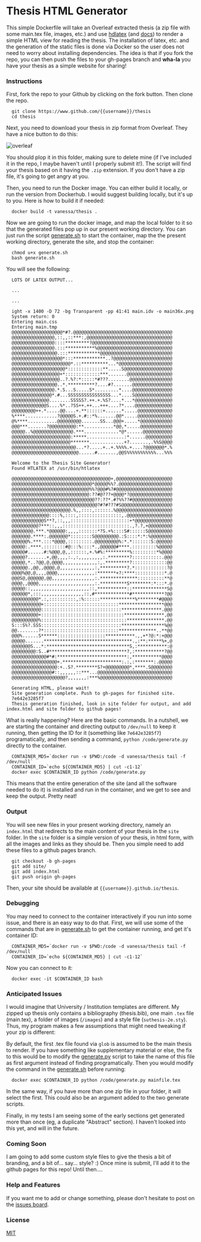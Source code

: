 Thesis HTML Generator
====================

This simple Dockerfile will take an Overleaf extracted thesis (a zip file with some main.tex file, images, etc.) and use [hdlatex](http://tug.org/tex4ht/) (and [docs](img/guari.pdf)) to render a simple HTML view for reading the thesis. The installation of latex, etc. and the generation of the static files is done via Docker so the user does not need to worry about installing dependencies. The idea is that if you fork the repo, you can then push the files to your gh-pages branch and **wha-la** you have your thesis as a simple website for sharing!

### Instructions

First, fork the repo to your Github by clicking on the fork button. Then clone the repo.

      git clone https://www.github.com/{{username}}/thesis
      cd thesis
      
Next, you need to download your thesis in zip format from Overleaf. They have a nice button to do this:

![overleaf](img/overleaf.png)

You should plop it in this folder, making sure to delete mine (if I've included it in the repo, I maybe haven't until I properly submit it!). The script will find your thesis based on it having the `.zip` extension. If you don't have a zip file, it's going to get angry at you.

Then, you need to run the Docker image. You can either build it locally, or run the version from Dockerhub. I would suggest building locally, but it's up to you. Here is how to build it if needed:

      docker build -t vanessa/thesis .

Now we are going to run the docker image, and map the local folder to it so that the generated files pop up in our present working directory. You can just run the script [generate.sh](generate.sh) to start the container, map the the present working directory, generate the site, and stop the container:

      chmod u+x generate.sh
      bash generate.sh

You will see the following:


      LOTS OF LATEX OUTPUT...

      ...

      ...

      ight -x 1400 -D 72 -bg Transparent -pp 41:41 main.idv -o main36x.png
      System return: 0
      Entering main.css
      Entering main.tmp
      @@@@@@@@@@@@@@@@@@@*#?.@@@@@@@@@@@@@@@@@@@@@@@@@@@@@@@@@@@@@
      @@@@@@@@@@@@@@@@,::,,::***:,@@@@@@@@@@@@@@@@@@@@@@@@@@@@@@@@
      @@@@@@@@@@@@@@@@::::*********?@@@@@@@@@@@@@@@@@@@@@@@@@@@@@@
      @@@@@@@@@@@@@@@@.:::***********%@@@@@@@@@@@@@@@@@@@@@@@@@@@@
      @@@@@@@@@@@@@@@@@.:::************@@@@@@@@@@@@@@@@@@@@@@@@@@@
      @@@@@@@@@@@@@@@@@@@*:::************..?@@@@@@@@@@@@@@@@@@@@@@
      @@@@@@@@@@@@@@@@@@@@@@*.::**********...*@@@@@@@@@@@@@@@@@@@@
      @@@@@@@@@@@@@@@@@@@@*:::::::::::::**.....S@@@@@@@@@@@@@@@@@@
      @@@@@@@@@@@@@@@@@@+*:::::::::::::***.......@@@@@@@@@@@@@@@@@
      @@@@@@@@@@@@@@@@@@..?.%?:*:::::*#???........@@@@@@@@@@@@@@@@
      @@@@@@@@@@@@@@@@@..*.**********?....#?.......@@@@@@@@@@@@@@@
      @@@@@@@@@@@@@@@@.*.S...S.....S*.........*....@@@@@@@@@@@@@@@
      @@@@@@@@@@@@@@@*.#...SSSSSSSSSSSSSSSS...*....S@@@@@@@@@@@@@@
      @@@@@@@@@@@@@@........SSSSS?.++.+.%S?....*...*@@@@@@@@@@@@@@
      @@@@@@@@@@@@@S....%*..?SS++.++...+++....?*....@@@@@@@@@@@@@@
      @@@@@@@@@++.*.....@@....+.**::::::+......*.....@@@@@@@@@@@@@
      %****............?@@@@@S.+.#::*%.......@@*.....@@@@@@@@@@@@@
      @%****...........@@@@@@@@@.......SS...@@@+.....*@@@@@@@@@@@@
      @@@***.......?@@@@@@@@@@:**...........*@@,*.....@@@@@@@@@@@@
      @@@@@..%@@@@@@@@@@@@@@@.***.............*@*......@@@@@@@@@@@
      @@@@@@@@@@@@@@@@@@@@@@:*****..............:*......@@@@@@@@@@
      @@@@@@@@@@@@@@@@@@@@@@*******.............+?.......,.%%S@@@@
      @@@@@@@@@@@@@@@@@@@@@@@@...*?.....+..+.%%%%.+....?@@@@@@@*.%
      @@@@@@@@@@@@@@@@@@@@@@@@@......#.......,@@S%%%%%%%%%%%...%%%

      Welcome to the Thesis Site Generator!
      Found HTLATEX at /usr/bin/htlatex

      @@@@@@@@@@@@@@@@@@@@@@@@@@@@@@@@@@@@@+,@@@@@@@@@@@@@@@@@@@@@
      @@@@@@@@@@@@@@@@@@@@@@@@@@@@@@*@@@@@%%?.@@@@@@@@@@@@@@@@@@@@
      @@@@@@@@@@@@@@@@@@@@@@@@@@@@@%%?@@@#%?#@@@@@@@@@@@@@@@@@@@@@
      @@@@@@@@@@@@@@@@@@@@@@@@@@@@@:??#@???+@@@@*?@@@@@@@@@@@@@@@@
      @@@@@@@@@@@@@@@@@@@@@@@@@@@@@@@??:??*.#?%%??#@@@@@@@@@@@@@@@
      @@@@@@@@@@@@@@@@@@@@@@@@@@@@@@@@?#?#???#S@@@@@@@@@@@@@@@@@@@
      @@@@@@@@@@@@@@@@@@@@@@.%,,::::,::::::.%@@@@@@@@@@@@@@@@@@@@@
      @@@@@@@@@@@@@@::::%,::::,::::::::::::::::,.@@@@@@@@@@@@@@@@@
      @@@@@@@@@@@@S**?,::,,,::::::::::::::::::::::+*@@@@@@@@@@@@@@
      @@@@@@@@@@?***::,,,:::::::::::::::::::::::::.,?.?,+@@@@@@@@@
      @@@@@@@@.***.*@@@@@@:,,,,:::::::*?S.+%::::S#::::::S@@@@@@@@@
      @@@@@@@.****:.@@@@@@@*::::::::S@@@@@@@@@.:S::::*:*:%@@@@@@@@
      @@@@@@%.***.:::*@@@@,:::::::::.@@@@@@@@@%:*.*:::::::S:@@@@@@
      @@@@@:.****.::::::::#@:::%::::*.,@@@@@@#****.:::::::::%@@@@@
      @@@@@#......#:%@@@,@,,::::::,+.%#%:*********%:::::::::*%@@@@
      @@@@@?.......+,@@,,,,:.,:,,,,,,,,,:.********?:::::::::::.@@@
      @@@@@,*..?@@,@,@@@@,,,,,,,,,,,,,:,.*********?:::::::::::::@@
      @@@@@@.,@@,,@@@@,@,,,,,,,,,,,,,:,**********?.*::::::::::::?@
      @@@@%@@,@,,,,@@@@,,,,,,,,,,,,,,:*******+?:****:::::::::::*.@
      @@@S@,@@@@@@,@@,,,,,,,,,,,,,,,,:.**************::::::::::**@
      @@@@,,@@@@,,,,,,,,,,,,,,,,,,,,,:.**********S********:*:::*.@
      @@@@@::,,,,,,,,,,,,,,,,,,,,,,::,***********::*************S@
      @@@@@@*,:::,,,,,,,,,,,,,,,,::,#*************#************?@@
      @@@@@@@@@@*.:,::::::::::,:%::::::*************%********#@@@@
      @@@@@@@@@@@+::::::::::::::::::::::::::::*****************@@@
      @@@@@@@@@@@::::::::::::::::::::::::::::::***************.@@@
      @@@@@@@@@@+:::::::::::::::::::::::::::::::***************,@@
      @@@@@@@@@@%::::::::::::::::::::::::::::::::**************.@@
      S:::S%?.SSS::::::::::::::::::::::::::::::****************%@@
      @@........?*::::::::::::::::::::::::::::**************..**@@
      @@@%......S******::::::::::::::::::***********.,,+*?@:*:+@@@
      @@@@@.......*********************************.,:**:*****%+,@
      @@@@@@@S...*:*******************************S,:***********:@
      @@@@@@@@@:S..#*****************************?,:***********?@@
      @@@@@@@@@@@@@#*#:**************************:,***********@@@@
      @@@@@@@@@@@@@@@@@+.**********************:.:,:*******:.@@@@@
      @@@@@@@@@@@@@@@@@:+..S?.********S?+@@@@@@@@@*,****.S@@@@@@@@
      @@@@@@@@@@@@@@@#::,,,,,,::***...@@@@@@@@@@@@@@@@@@@@@@@@@@@@
      @@@@@@@@@@@@@@@@@@@@?,,,,,,,:***%@@@@@@@@@@@@@@@@@@@@@@@@@@@

      Generating HTML, please wait!
      Site generation complete. Push to gh-pages for finished site.
      7e642e3285f7
      Thesis generation finished, look in site folder for output, and add index.html and site folder to github pages!


What is really happening? Here are the basic commands. In a nutshell, we are starting the container and directing output to `/dev/null` to keep it running, then getting the ID for it (something like `7e642e3285f7`) programatically, and then sending a command, `python /code/generate.py` directly to the container.

      CONTAINER_MD5=`docker run -v $PWD:/code -d vanessa/thesis tail -f /dev/null`
      CONTAINER_ID=`echo ${CONTAINER_MD5} | cut -c1-12`
      docker exec $CONTAINER_ID python /code/generate.py

This means that the entire generation of the site (and all the software needed to do it) is installed and run in the container, and we get to see and keep the output. Pretty neat!

### Output
You will see new files in your present working directory, namely an `index.html` that redirects to the main content of your thesis in the `site` folder. In the `site` folder is a simple version of your thesis, in html form, with all the images and links as they should be. Then you simple need to add these files to a github pages branch.

      git checkout -b gh-pages
      git add site/
      git add index.html
      git push origin gh-pages

Then, your site should be available at `{{username}}.github.io/thesis`. 


### Debugging
You may need to connect to the container interactively if you run into some issue, and there is an easy way to do that. First, we will use some of the commands that are in [generate.sh](generate.sh) to get the container running, and get it's container ID:

      CONTAINER_MD5=`docker run -v $PWD:/code -d vanessa/thesis tail -f /dev/null`
      CONTAINER_ID=`echo ${CONTAINER_MD5} | cut -c1-12`
      
Now you can connect to it:

      docker exec -it $CONTAINER_ID bash


### Anticipated Issues
I would imagine that University / Institution templates are different. My zipped up thesis only contains a bibliography (thesis.bib), one main `.tex` file (main.tex), a folder of images (`/images`) and a style file (`suthesis-2e.sty`). Thus, my program makes a few assumptions that might need tweaking if your zip is different:

By default, the first .tex file found via `glob` is assumed to be the main thesis to render. If you have something like supplementary material or else, the fix to this would be to modify the [generate.py](generate.py) script to take the name of this file as first argument instead of finding programatically. Then you would modify the command in the [generate.sh](generate.sh) before running:

      docker exec $CONTAINER_ID python /code/generate.py mainfile.tex
 
In the same way, if you have more than one zip file in your folder, it will select the first. This could also be an argument added to the two generate scripts.

Finally, in my tests I am seeing some of the early sections get generated more than once (eg, a duplicate "Abstract" section). I haven't looked into this yet, and will in the future.

### Coming Soon
I am going to add some custom style files to give the thesis a bit of branding, and a bit of... say... style? :) Once mine is submit, I'll add it to the github pages for this repo! Until then.... 

### Help and Features

If you want me to add or change something, please don't hesitate to post on the [issues board](https://github.com/vsoch/thesis/issues).


### License
[MIT](LICENSE)
